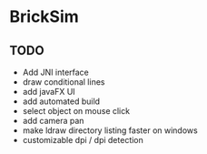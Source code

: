 # BrickSim
## TODO
- Add JNI interface
- draw conditional lines
- add javaFX UI
- add automated build
- select object on mouse click
- add camera pan
- make ldraw directory listing faster on windows
- customizable dpi / dpi detection